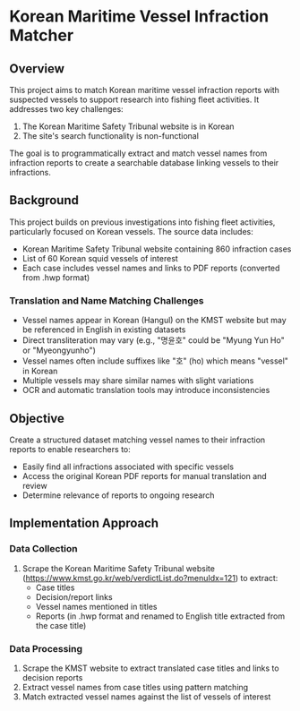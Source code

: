 # Korean Maritime Vessel Infraction Matcher

## Overview
This project aims to match Korean maritime vessel infraction reports with suspected vessels to support research into fishing fleet activities. It addresses two key challenges:

1. The Korean Maritime Safety Tribunal website is in Korean
2. The site's search functionality is non-functional

The goal is to programmatically extract and match vessel names from infraction reports to create a searchable database linking vessels to their infractions.

## Background
This project builds on previous investigations into fishing fleet activities, particularly focused on Korean vessels. The source data includes:

- Korean Maritime Safety Tribunal website containing 860 infraction cases
- List of 60 Korean squid vessels of interest
- Each case includes vessel names and links to PDF reports (converted from .hwp format)

### Translation and Name Matching Challenges
- Vessel names appear in Korean (Hangul) on the KMST website but may be referenced in English in existing datasets
- Direct transliteration may vary (e.g., "명윤호" could be "Myung Yun Ho" or "Myeongyunho")
- Vessel names often include suffixes like "호" (ho) which means "vessel" in Korean
- Multiple vessels may share similar names with slight variations
- OCR and automatic translation tools may introduce inconsistencies

## Objective
Create a structured dataset matching vessel names to their infraction reports to enable researchers to:
- Easily find all infractions associated with specific vessels
- Access the original Korean PDF reports for manual translation and review
- Determine relevance of reports to ongoing research

## Implementation Approach

### Data Collection
1. Scrape the Korean Maritime Safety Tribunal website (https://www.kmst.go.kr/web/verdictList.do?menuIdx=121) to extract:
   - Case titles
   - Decision/report links 
   - Vessel names mentioned in titles
   - Reports (in .hwp format and renamed to English title extracted from the case title)

### Data Processing
1. Scrape the KMST website to extract translated case titles and links to decision reports
2. Extract vessel names from case titles using pattern matching
3. Match extracted vessel names against the list of vessels of interest

